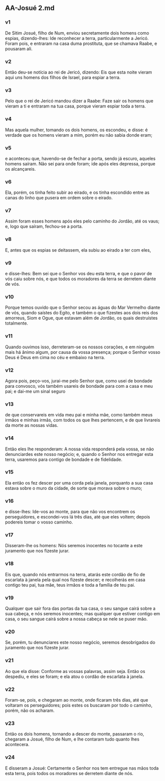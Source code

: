 ## AA-Josué 2.md
### v1
 De Sitim Josué, filho de Num, enviou secretamente dois homens como espias, dizendo-lhes: Ide reconhecer a terra, particularmente a Jericó. Foram pois, e entraram na casa duma prostituta, que se chamava Raabe, e pousaram ali.
### v2
 Então deu-se notícia ao rei de Jericó, dizendo: Eis que esta noite vieram aqui uns homens dos filhos de Israel, para espiar a terra.
### v3
 Pelo que o rei de Jericó mandou dizer a Raabe: Faze sair os homens que vieram a ti e entraram na tua casa, porque vieram espiar toda a terra.
### v4
 Mas aquela mulher, tomando os dois homens, os escondeu, e disse: é verdade que os homens vieram a mim, porém eu não sabia donde eram;
### v5
 e aconteceu que, havendo-se de fechar a porta, sendo já escuro, aqueles homens saíram. Não sei para onde foram; ide após eles depressa, porque os alcançareis.
### v6
 Ela, porém, os tinha feito subir ao eirado, e os tinha escondido entre as canas do linho que pusera em ordem sobre o eirado.
### v7
 Assim foram esses homens após eles pelo caminho do Jordão, até os vaus; e, logo que saíram, fechou-se a porta.
### v8
 E, antes que os espias se deitassem, ela subiu ao eirado a ter com eles,
### v9
 e disse-lhes: Bem sei que o Senhor vos deu esta terra, e que o pavor de vós caiu sobre nós, e que todos os moradores da terra se derretem diante de vós.
### v10
 Porque temos ouvido que o Senhor secou as águas do Mar Vermelho diante de vós, quando saístes do Egito, e também o que fizestes aos dois reis dos amorreus, Siom e Ogue, que estavam além de Jordão, os quais destruístes totalmente.
### v11
 Quando ouvimos isso, derreteram-se os nossos corações, e em ninguém mais há ânimo algum, por causa da vossa presença; porque o Senhor vosso Deus é Deus em cima no céu e embaixo na terra.
### v12
 Agora pois, peço-vos, jurai-me pelo Senhor que, como usei de bondade para convosco, vós também usareis de bondade para com a casa e meu pai; e dai-me um sinal seguro
### v13
 de que conservareis em vida meu pai e minha mãe, como também meus irmãos e minhas irmãs, com todos os que lhes pertencem, e de que livrareis da morte as nossas vidas.
### v14
 Então eles lhe responderam: A nossa vida responderá pela vossa, se não denunciardes este nosso negócio; e, quando o Senhor nos entregar esta terra, usaremos para contigo de bondade e de fidelidade.
### v15
 Ela então os fez descer por uma corda pela janela, porquanto a sua casa estava sobre o muro da cidade, de sorte que morava sobre o muro;
### v16
 e disse-lhes: Ide-vos ao monte, para que não vos encontrem os perseguidores, e escondei-vos lá três dias, até que eles voltem; depois podereis tomar o vosso caminho.
### v17
 Disseram-lhe os homens: Nós seremos inocentes no tocante a este juramento que nos fizeste jurar.
### v18
 Eis que, quando nós entrarmos na terra, atarás este cordão de fio de escarlata à janela pela qual nos fizeste descer; e recolherás em casa contigo teu pai, tua mãe, teus irmãos e toda a família de teu pai.
### v19
 Qualquer que sair fora das portas da tua casa, o seu sangue cairá sobre a sua cabeça, e nós seremos inocentes; mas qualquer que estiver contigo em casa, o seu sangue cairá sobre a nossa cabeça se nele se puser mão.
### v20
 Se, porém, tu denunciares este nosso negócio, seremos desobrigados do juramento que nos fizeste jurar.
### v21
 Ao que ela disse: Conforme as vossas palavras, assim seja. Então os despediu, e eles se foram; e ela atou o cordão de escarlata à janela.
### v22
 Foram-se, pois, e chegaram ao monte, onde ficaram três dias, até que voltaram os perseguidores; pois estes os buscaram por todo o caminho, porém, não os acharam.
### v23
 Então os dois homens, tornando a descer do monte, passaram o rio, chegaram a Josué, filho de Num, e lhe contaram tudo quanto lhes acontecera.
### v24
 E disseram a Josué: Certamente o Senhor nos tem entregue nas mãos toda esta terra, pois todos os moradores se derretem diante de nós.
